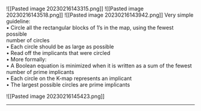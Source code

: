 ![[Pasted image 20230216143315.png]]
![[Pasted image 20230216143518.png]]
![[Pasted image 20230216143942.png]]
Very simple guideline:  
• Circle all the rectangular blocks of 1’s in the map, using the fewest possible  
number of circles  
• Each circle should be as large as possible  
• Read off the implicants that were circled  
• More formally:  
• A Boolean equation is minimized when it is written as a sum of the fewest  
number of prime implicants  
• Each circle on the K-map represents an implicant  
• The largest possible circles are prime implicants

![[Pasted image 20230216145423.png]]

***


